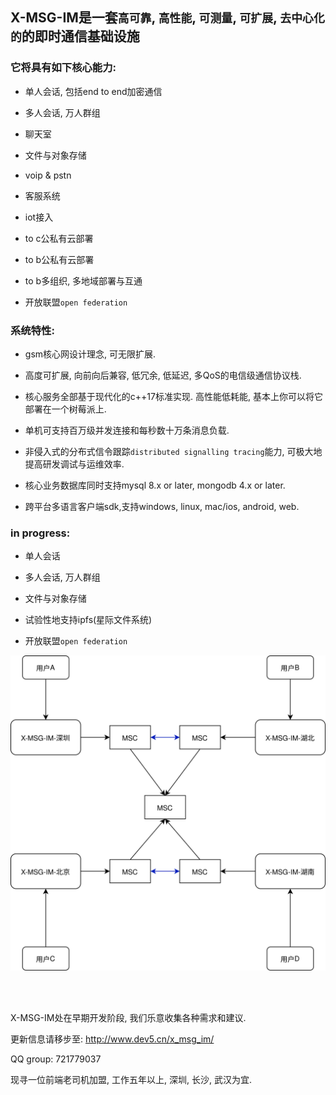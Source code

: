 ## X-MSG-IM是一套`高可靠`, `高性能`, `可测量`, `可扩展`, `去中心化的`的即时通信基础设施

### 它将具有如下核心能力:

* 单人会话, 包括end to end加密通信

* 多人会话, 万人群组

* 聊天室

* 文件与对象存储

* voip & pstn

* 客服系统

* iot接入

* to c公私有云部署

* to b公私有云部署

* to b多组织, 多地域部署与互通

* 开放联盟`open federation`


### 系统特性:

* gsm核心网设计理念, 可无限扩展.

* 高度可扩展, 向前向后兼容, 低冗余, 低延迟, 多QoS的电信级通信协议栈.

* 核心服务全部基于现代化的c++17标准实现. 高性能低耗能, 基本上你可以将它部署在一个树莓派上.

* 单机可支持百万级并发连接和每秒数十万条消息负载.

* 非侵入式的分布式信令跟踪`distributed signalling tracing`能力, 可极大地提高研发调试与运维效率.

* 核心业务数据库同时支持mysql 8.x or later, mongodb 4.x or later.

* 跨平台多语言客户端sdk,支持windows, linux, mac/ios, android, web.

### in progress:

* 单人会话

* 多人会话, 万人群组

* 文件与对象存储

* <aside class="alert alert-info">试验性地支持ipfs(星际文件系统)</aside>

* 开放联盟`open federation`

![img](https://github.com/dev5cn/x-msg-msc/raw/master/img/multi-domain.svg?sanitize=true)

<br/>
<br/>

X-MSG-IM处在早期开发阶段, 我们乐意收集各种需求和建议. 

更新信息请移步至: http://www.dev5.cn/x_msg_im/

QQ group: 721779037

现寻一位前端老司机加盟, 工作五年以上, 深圳, 长沙, 武汉为宜.
